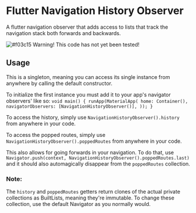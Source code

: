 # Flutter Navigation History Observer

A flutter navigation observer that adds access to lists that track the navigation stack both forwards and backwards.

![#f03c15](https://via.placeholder.com/15/f03c15/000000?text=+) Warning! This code has not yet been tested!

## Usage

This is a singleton, meaning you can access its single instance from anywhere by calling the default constructor.

To initialize the first instance you must add it to your app's navigator observers' like so:
`void main() {
  runApp(MaterialApp(
    home: Container(),
    navigatorObservers: [NavigationHistoryObserver()],
  ));
}`

To access the history, simply use `NavigationHistoryObserver().history` from anywhere in your code.

To access the popped routes, simply use `NavigationHistoryObserver().poppedRoutes` from anywhere in your code.

This also allows for going forwards in your navigation. To do that, use `Navigator.push(context, NavigationHistoryObserver().poppedRoutes.last)` and it should also automagically disappear from the `poppedRoutes` collection.

### Note:

The `history` and `poppedRoutes` getters return clones of the actual private collections as BuiltLists, meaning they're immutable.
To change these collection, use the default Navigator as you normally would.
